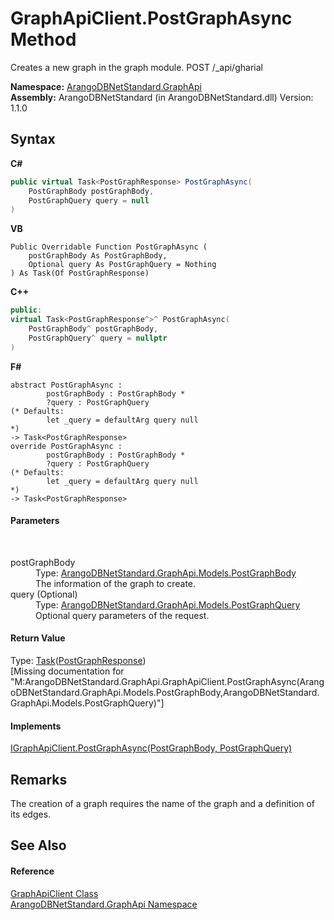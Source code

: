 # GraphApiClient.PostGraphAsync Method 
 

Creates a new graph in the graph module. POST /_api/gharial

**Namespace:**&nbsp;<a href="5db3e172-88fa-722f-6e7f-25b7310b3db3">ArangoDBNetStandard.GraphApi</a><br />**Assembly:**&nbsp;ArangoDBNetStandard (in ArangoDBNetStandard.dll) Version: 1.1.0

## Syntax

**C#**<br />
``` C#
public virtual Task<PostGraphResponse> PostGraphAsync(
	PostGraphBody postGraphBody,
	PostGraphQuery query = null
)
```

**VB**<br />
``` VB
Public Overridable Function PostGraphAsync ( 
	postGraphBody As PostGraphBody,
	Optional query As PostGraphQuery = Nothing
) As Task(Of PostGraphResponse)
```

**C++**<br />
``` C++
public:
virtual Task<PostGraphResponse^>^ PostGraphAsync(
	PostGraphBody^ postGraphBody, 
	PostGraphQuery^ query = nullptr
)
```

**F#**<br />
``` F#
abstract PostGraphAsync : 
        postGraphBody : PostGraphBody * 
        ?query : PostGraphQuery 
(* Defaults:
        let _query = defaultArg query null
*)
-> Task<PostGraphResponse> 
override PostGraphAsync : 
        postGraphBody : PostGraphBody * 
        ?query : PostGraphQuery 
(* Defaults:
        let _query = defaultArg query null
*)
-> Task<PostGraphResponse> 
```


#### Parameters
&nbsp;<dl><dt>postGraphBody</dt><dd>Type: <a href="0430cde3-3b64-ab17-bedb-2c599e4c73ae">ArangoDBNetStandard.GraphApi.Models.PostGraphBody</a><br />The information of the graph to create.</dd><dt>query (Optional)</dt><dd>Type: <a href="cd53b0df-20ec-fd41-a94a-981913be5e93">ArangoDBNetStandard.GraphApi.Models.PostGraphQuery</a><br />Optional query parameters of the request.</dd></dl>

#### Return Value
Type: <a href="https://docs.microsoft.com/dotnet/api/system.threading.tasks.task-1" target="_blank" rel="noopener noreferrer">Task</a>(<a href="9671a484-cb83-b300-6138-ab0ff0a9fc4c">PostGraphResponse</a>)<br />\[Missing <returns> documentation for "M:ArangoDBNetStandard.GraphApi.GraphApiClient.PostGraphAsync(ArangoDBNetStandard.GraphApi.Models.PostGraphBody,ArangoDBNetStandard.GraphApi.Models.PostGraphQuery)"\]

#### Implements
<a href="338e1104-95b7-da0c-1ce0-0bd577fb2187">IGraphApiClient.PostGraphAsync(PostGraphBody, PostGraphQuery)</a><br />

## Remarks
The creation of a graph requires the name of the graph and a definition of its edges.

## See Also


#### Reference
<a href="fbeb06c2-7ca5-a17a-b0c2-96abac64dfaa">GraphApiClient Class</a><br /><a href="5db3e172-88fa-722f-6e7f-25b7310b3db3">ArangoDBNetStandard.GraphApi Namespace</a><br />
